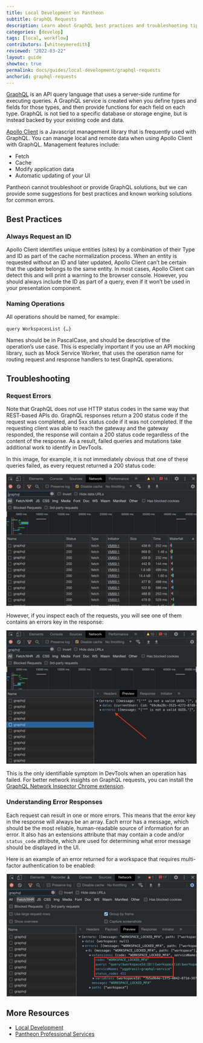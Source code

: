 ```yaml
---
title: Local Development on Pantheon
subtitle: GraphQL Requests
description: Learn about GraphQL best practices and troubleshooting tips.
categories: [develop]
tags: [local, workflow]
contributors: [whitneymeredith]
reviewed: "2022-03-22"
layout: guide
showtoc: true
permalink: docs/guides/local-development/graphql-requests
anchorid: graphql-requests
---
```


[GraphQL](https://graphql.org/) is an API query language that uses a server-side runtime for executing queries. A GraphQL service is created when you define types and fields for those types, and then provide functions for each field on each type. GraphQL is not tied to a specific database or storage engine, but is instead backed by your existing code and data.

[Apollo Client](https://www.apollographql.com/docs/react/) is a Javascript management library that is frequently used with GraphQL. You can manage local and remote data when using Apollo Client with GraphQL. Management features include:

- Fetch
- Cache
- Modify application data
- Automatic updating of your UI

Pantheon cannot troubleshoot or provide GraphQL solutions, but we can provide some suggestions for best practices and known working solutions for common errors. 

## Best Practices

### Always Request an ID

Apollo Client identifies unique entities (sites) by a combination of their Type and ID as part of the cache normalization process. When an entity is requested without an ID and later updated, Apollo Client can’t be certain that the update belongs to the same entity. In most cases, Apollo Client can detect this and will print a warning to the browser console. However, you should always include the ID as part of a query, even if it won’t be used in your presentation component.

### Naming Operations

All operations should be named, for example:

`query WorkspacesList {…}` 
 
Names should be in PascalCase, and should be descriptive of the operation’s use case. This is especially important if you use an API mocking library, such as Mock Service Worker, that uses the operation name for routing request and response handlers to test GraphQL operations.

## Troubleshooting  

### Request Errors

Note that GraphQL does not use HTTP status codes in the same way that REST-based APIs do. GraphQL responses return a 200 status code if the request was completed, and 5xx status code if it was not completed. If the requesting client was able to reach the gateway and the gateway responded, the response will contain a 200 status code regardless of the content of the response. As a result, failed queries and mutations take additional work to identify in DevTools.

In this image, for example, it is not immediately obvious that one of these queries failed, as every request returned a 200 status code:

![GraphQL 200 Status Codes](../../../images/graphql-200-status.png)

However, if you inspect each of the requests, you will see one of them contains an errors key in the response:

![GraphQL Errors Key](../../../images/graphql-errors-key.png)

This is the only identifiable symptom in DevTools when an operation has failed. For better network insights on GraphQL requests, you can install the [GraphQL Network Inspector Chrome extension](https://chrome.google.com/webstore/detail/graphql-network-inspector/ndlbedplllcgconngcnfmkadhokfaaln?hl=en-GB).

### Understanding Error Responses

Each request can result in one or more errors. This means that the error key in the response will always be an array. Each error has a message, which should be the most reliable, human-readable source of information for an error. It also has an extensions attribute that may contain a code and/or `status_code` attribute, which are used for determining what error message should be displayed in the UI.

Here is an example of an error returned for a workspace that requires multi-factor authentication to be enabled:

![GraphQL Error Example](../../../images/graphql-error-example.png)

## More Resources

- [Local Development](/guides/local-development)
- [Pantheon Professional Services](/guides/professional-services)